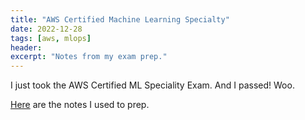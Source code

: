 ```yaml
---
title: "AWS Certified Machine Learning Specialty"
date: 2022-12-28
tags: [aws, mlops]
header: 
excerpt: "Notes from my exam prep."
---
```


<div data-iframe-width="150" data-iframe-height="270" data-share-badge-id="7e66e0db-4bf8-4c12-93f7-1a84289f04fb" data-share-badge-host="https://www.credly.com"></div><script type="text/javascript" async src="//cdn.credly.com/assets/utilities/embed.js"></script>

I just took the AWS Certified ML Speciality Exam. And I passed! Woo.

[Here](https://docs.google.com/document/d/1LI0lEruqFuVjTSXZXWY3EwTn5NRaLGIJIGbgkAstYBk/edit?usp=sharing) are the notes I used to prep.

